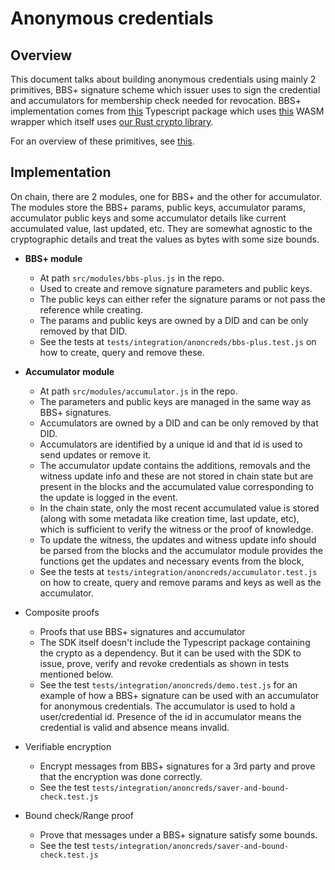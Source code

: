 # Anonymous credentials

## Overview

This document talks about building anonymous credentials using mainly 2 primitives, BBS+ signature scheme which issuer uses to sign the
credential and accumulators for membership check needed for revocation. BBS+ implementation comes from [this](https://github.com/docknetwork/crypto-wasm-ts/)
Typescript package which uses [this](https://github.com/docknetwork/crypto-wasm) WASM wrapper which itself uses [our Rust crypto library](https://github.com/docknetwork/crypto).

For an overview of these primitives, see [this](https://github.com/docknetwork/crypto-wasm#overview).

## Implementation

On chain, there are 2 modules, one for BBS+ and the other for accumulator. The modules store the BBS+ params, public keys, accumulator params,
accumulator public keys and some accumulator details like current accumulated value, last updated, etc. They are somewhat agnostic
to the cryptographic details and treat the values as bytes with some size bounds.

- **BBS+ module**

  - At path `src/modules/bbs-plus.js` in the repo.
  - Used to create and remove signature parameters and public keys.
  - The public keys can either refer the signature params or not pass the reference while creating.
  - The params and public keys are owned by a DID and can be only removed by that DID.
  - See the tests at `tests/integration/anoncreds/bbs-plus.test.js` on how to create, query and remove these.

- **Accumulator module**

  - At path `src/modules/accumulator.js` in the repo.
  - The parameters and public keys are managed in the same way as BBS+ signatures.
  - Accumulators are owned by a DID and can be only removed by that DID.
  - Accumulators are identified by a unique id and that id is used to send updates or remove it.
  - The accumulator update contains the additions, removals and the witness update info and these are not stored in chain
    state but are present in the blocks and the accumulated value corresponding to the update is logged in the event.
  - In the chain state, only the most recent accumulated value is stored (along with some metadata like creation time,
    last update, etc), which is sufficient to verify the witness or the proof of knowledge.
  - To update the witness, the updates and witness update info should be parsed from the blocks and the accumulator module provides
    the functions get the updates and necessary events from the block,
  - See the tests at `tests/integration/anoncreds/accumulator.test.js` on how to create, query and remove params and keys as well as
    the accumulator.

- Composite proofs

  - Proofs that use BBS+ signatures and accumulator
  - The SDK itself doesn't include the Typescript package containing the crypto as a dependency. But it can be used with the SDK to issue, prove,
    verify and revoke credentials as shown in tests mentioned below.
  - See the test `tests/integration/anoncreds/demo.test.js` for an example of how a BBS+ signature can be used with an
    accumulator for anonymous credentials. The accumulator is used to hold a user/credential id. Presence of the id in accumulator
    means the credential is valid and absence means invalid.

- Verifiable encryption

  - Encrypt messages from BBS+ signatures for a 3rd party and prove that the encryption was done correctly.
  - See the test `tests/integration/anoncreds/saver-and-bound-check.test.js`

- Bound check/Range proof
  - Prove that messages under a BBS+ signature satisfy some bounds.
  - See the test `tests/integration/anoncreds/saver-and-bound-check.test.js`
